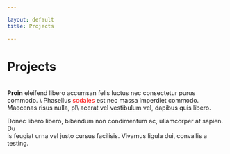 ```yaml
---

layout: default
title: Projects

---
```


# Projects
<br>
<strong>Proin</strong> eleifend libero accumsan felis luctus nec consectetur purus commodo. \
Phasellus <span style="color:red;">sodales</span> est nec massa imperdiet commodo. Maecenas risus nulla, pl\
acerat vel vestibulum vel, dapibus quis libero.

Donec libero libero, bibendum non condimentum ac, ullamcorper at sapien. Du\
is feugiat urna vel justo cursus facilisis. Vivamus ligula dui, convallis a\
testing.